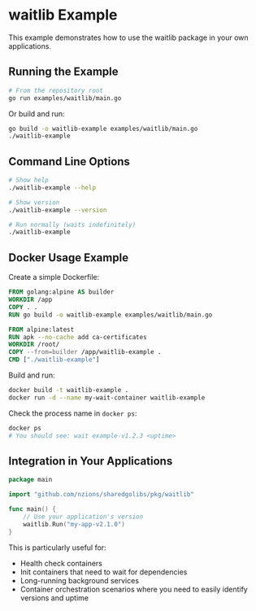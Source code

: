 # waitlib Example

This example demonstrates how to use the waitlib package in your own applications.

## Running the Example

```bash
# From the repository root
go run examples/waitlib/main.go
```

Or build and run:

```bash
go build -o waitlib-example examples/waitlib/main.go
./waitlib-example
```

## Command Line Options

```bash
# Show help
./waitlib-example --help

# Show version
./waitlib-example --version

# Run normally (waits indefinitely)
./waitlib-example
```

## Docker Usage Example

Create a simple Dockerfile:

```dockerfile
FROM golang:alpine AS builder
WORKDIR /app
COPY . .
RUN go build -o waitlib-example examples/waitlib/main.go

FROM alpine:latest
RUN apk --no-cache add ca-certificates
WORKDIR /root/
COPY --from=builder /app/waitlib-example .
CMD ["./waitlib-example"]
```

Build and run:

```bash
docker build -t waitlib-example .
docker run -d --name my-wait-container waitlib-example
```

Check the process name in `docker ps`:
```bash
docker ps
# You should see: wait example-v1.2.3 <uptime>
```

## Integration in Your Applications

```go
package main

import "github.com/nzions/sharedgolibs/pkg/waitlib"

func main() {
    // Use your application's version
    waitlib.Run("my-app-v2.1.0")
}
```

This is particularly useful for:
- Health check containers
- Init containers that need to wait for dependencies
- Long-running background services
- Container orchestration scenarios where you need to easily identify versions and uptime
